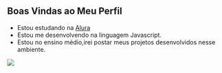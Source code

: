 ## Boas Vindas ao Meu Perfil

- Estou estudando na [Alura](hppts://www.alura.com.br)
- Estou me desenvolvendo na linguagem Javascript.
- Estou no ensino médio,irei postar meus projetos desenvolvidos nesse ambiente.


![](https://tenor.com/pt-BR/view/naruto-gif-1708193228505753867)
